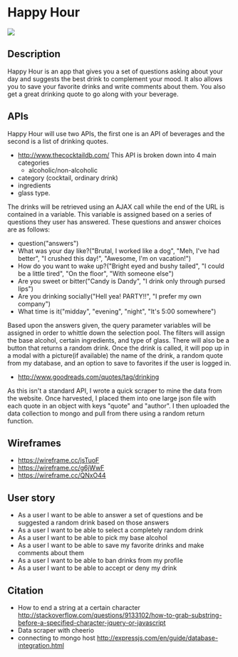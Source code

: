 # Happy Hour
![](https://i.imgflip.com/o0h6q.jpg)

## Description
Happy Hour is an app that gives you a set of questions asking about your day and suggests the best drink to complement your mood. It also allows you to save your favorite drinks and write comments about them. You also get a great drinking quote to go along with your beverage.

## APIs
Happy Hour will use two APIs, the first one is an API of beverages and the second is a list of drinking quotes.
* http://www.thecocktaildb.com/
This API is broken down into 4 main categories
  * alcoholic/non-alcoholic
 * category (cocktail, ordinary drink)
 * ingredients
 * glass type.  

The drinks will be retrieved using an AJAX call while the end of the URL is contained in a variable. This variable is assigned based on a series of questions they user has answered. These questions and answer choices are as follows:
* question("answers")
* What was your day like?("Brutal, I worked like a dog", "Meh, I've had better", "I crushed this day!", "Awesome, I'm on vacation!")
* How do you want to wake up?("Bright eyed and bushy tailed", "I could be a little tired", "On the floor", "With someone else")
* Are you sweet or bitter("Candy is Dandy", "I drink only through pursed lips")
* Are you drinking socially("Hell yea! PARTY!!", "I prefer my own company")
* What time is it("midday", "evening", "night", "It's 5:00 somewhere") 

Based upon the answers given, the query parameter variables will be assigned in order to whittle down the selection pool. The filters will assign the base alcohol, certain ingredients, and type of glass. There will also be a button that returns a random drink. Once the drink is called, it will pop up in a modal with a picture(if available) the name of the drink, a random quote from my database, and an option to save to favorites if the user is logged in. 

* http://www.goodreads.com/quotes/tag/drinking

As this isn't a standard API, I wrote a quick scraper to mine the data from the website. Once harvested, I placed them into one large json file with each quote in an object with keys "quote" and "author". I then uploaded the data collection to mongo and pull from there using a random return function. 

## Wireframes
- https://wireframe.cc/jsTuoF
- https://wireframe.cc/g6jWwF
- https://wireframe.cc/QNxO44

## User story

- As a user I want to be able to answer a set of questions and be suggested a random drink based on those answers
- As a user I want to be able to select a completely random drink
- As a user I want to be able to pick my base alcohol
- As a user I want to be able to save my favorite drinks and make comments about them
- As a user I want to be able to ban drinks from my profile
- As a user I want to  be able to accept or deny my drink 

## Citation
- How to end a string at a certain character http://stackoverflow.com/questions/9133102/how-to-grab-substring-before-a-specified-character-jquery-or-javascript
- Data scraper with cheerio
- connecting to mongo host http://expressjs.com/en/guide/database-integration.html
